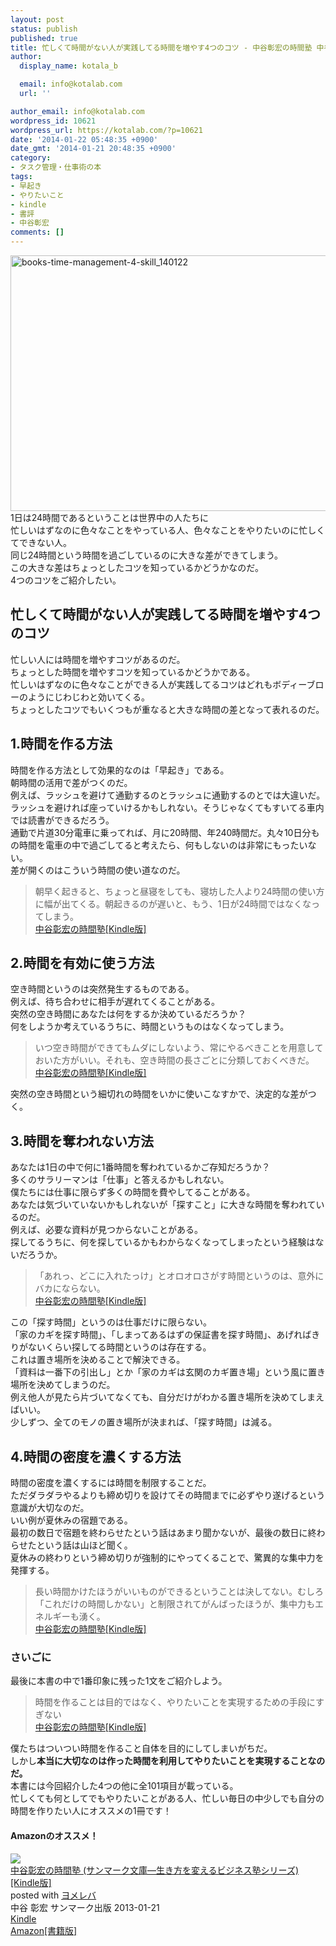 ```yaml
---
layout: post
status: publish
published: true
title: 忙しくて時間がない人が実践してる時間を増やす4つのコツ - 中谷彰宏の時間塾 中谷彰宏著
author:
  display_name: kotala_b

  email: info@kotalab.com
  url: ''

author_email: info@kotalab.com
wordpress_id: 10621
wordpress_url: https://kotalab.com/?p=10621
date: '2014-01-22 05:48:35 +0900'
date_gmt: '2014-01-21 20:48:35 +0900'
category:
- タスク管理・仕事術の本
tags:
- 早起き
- やりたいこと
- kindle
- 書評
- 中谷彰宏
comments: []
---
```

<p><img src="https://kotalab.com/wp-content/uploads/books-time-management-4-skill_140122-546x409.jpg" alt="books-time-management-4-skill_140122" width="546" height="409" class="alignnone size-large wp-image-10623" /><br />
1日は24時間であるということは世界中の人たちに<br />
忙しいはずなのに色々なことをやっている人、色々なことをやりたいのに忙しくてできない人。<br />
同じ24時間という時間を過ごしているのに大きな差ができてしまう。<br />
この大きな差はちょっとしたコツを知っているかどうかなのだ。<br />
4つのコツをご紹介したい。<br />
<!--more--></p>
<h2>忙しくて時間がない人が実践してる時間を増やす4つのコツ</h2>
<p>忙しい人には時間を増やすコツがあるのだ。<br />
ちょっとした時間を増やすコツを知っているかどうかである。<br />
忙しいはずなのに色々なことができる人が実践してるコツはどれもボディーブローのようにじわじわと効いてくる。<br />
ちょっとしたコツでもいくつもが重なると大きな時間の差となって表れるのだ。</p>
<h2>1.時間を作る方法</h2>
<p>時間を作る方法として効果的なのは「早起き」である。<br />
朝時間の活用で差がつくのだ。<br />
例えば、ラッシュを避けて通勤するのとラッシュに通勤するのとでは大違いだ。<br />
ラッシュを避ければ座っていけるかもしれない。そうじゃなくてもすいてる車内では読書ができるだろう。<br />
通勤で片道30分電車に乗ってれば、月に20時間、年240時間だ。丸々10日分もの時間を電車の中で過ごしてると考えたら、何もしないのは非常にもったいない。<br />
差が開くのはこういう時間の使い道なのだ。</p>
<blockquote><p>
朝早く起きると、ちょっと昼寝をしても、寝坊した人より24時間の使い方に幅が出てくる。朝起きるのが遅いと、もう、1日が24時間ではなくなってしまう。<br />
<a href="https://www.amazon.co.jp/exec/obidos/asin/B008BCCMMS/same-22/" rel="nofollow" target="_blank">中谷彰宏の時間塾[Kindle版]</a></p></blockquote>
<h2>2.時間を有効に使う方法</h2>
<p>空き時間というのは突然発生するものである。<br />
例えば、待ち合わせに相手が遅れてくることがある。<br />
突然の空き時間にあなたは何をするか決めているだろうか？<br />
何をしようか考えているうちに、時間というものはなくなってしまう。</p>
<blockquote><p>
いつ空き時間ができてもムダにしないよう、常にやるべきことを用意しておいた方がいい。それも、空き時間の長さごとに分類しておくべきだ。<br />
<a href="https://www.amazon.co.jp/exec/obidos/asin/B008BCCMMS/same-22/" rel="nofollow" target="_blank">中谷彰宏の時間塾[Kindle版]</a></p></blockquote>
<p>突然の空き時間という細切れの時間をいかに使いこなすかで、決定的な差がつく。</p>
<h2>3.時間を奪われない方法</h2>
<p>あなたは1日の中で何に1番時間を奪われているかご存知だろうか？<br />
多くのサラリーマンは「仕事」と答えるかもしれない。<br />
僕たちには仕事に限らず多くの時間を費やしてることがある。<br />
あなたは気づいていないかもしれないが「探すこと」に大きな時間を奪われているのだ。<br />
例えば、必要な資料が見つからないことがある。<br />
探してるうちに、何を探しているかもわからなくなってしまったという経験はないだろうか。</p>
<blockquote><p>「あれっ、どこに入れたっけ」とオロオロさがす時間というのは、意外にバカにならない。<br />
<a href="https://www.amazon.co.jp/exec/obidos/asin/B008BCCMMS/same-22/" rel="nofollow" target="_blank">中谷彰宏の時間塾[Kindle版]</a></p></blockquote>
<p>この「探す時間」というのは仕事だけに限らない。<br />
「家のカギを探す時間」、「しまってあるはずの保証書を探す時間」、あげればきりがないくらい探してる時間というのは存在する。<br />
これは置き場所を決めることで解決できる。<br />
「資料は一番下の引出し」とか「家のカギは玄関のカギ置き場」という風に置き場所を決めてしまうのだ。<br />
例え他人が見たら片づいてなくても、自分だけがわかる置き場所を決めてしまえばいい。<br />
少しずつ、全てのモノの置き場所が決まれば、「探す時間」は減る。</p>
<h2>4.時間の密度を濃くする方法</h2>
<p>時間の密度を濃くするには時間を制限することだ。<br />
ただダラダラやるよりも締め切りを設けてその時間までに必ずやり遂げるという意識が大切なのだ。<br />
いい例が夏休みの宿題である。<br />
最初の数日で宿題を終わらせたという話はあまり聞かないが、最後の数日に終わらせたという話は山ほど聞く。<br />
夏休みの終わりという締め切りが強制的にやってくることで、驚異的な集中力を発揮する。</p>
<blockquote><p>
長い時間かけたほうがいいものができるということは決してない。むしろ「これだけの時間しかない」と制限されてがんばったほうが、集中力もエネルギーも湧く。<br />
<a href="https://www.amazon.co.jp/exec/obidos/asin/B008BCCMMS/same-22/" rel="nofollow" target="_blank">中谷彰宏の時間塾[Kindle版]</a></p></blockquote>
<h3>さいごに</h3>
<p>最後に本書の中で1番印象に残った1文をご紹介しよう。</p>
<blockquote><p>時間を作ることは目的ではなく、やりたいことを実現するための手段にすぎない<br />
<a href="https://www.amazon.co.jp/exec/obidos/asin/B008BCCMMS/same-22/" rel="nofollow" target="_blank">中谷彰宏の時間塾[Kindle版]</a></p></blockquote>
<p>僕たちはついつい時間を作ること自体を目的にしてしまいがちだ。<br />
しかし<strong>本当に大切なのは作った時間を利用してやりたいことを実現することなのだ。</strong><br />
本書には今回紹介した4つの他に全101項目が載っている。<br />
忙しくても何としてでもやりたいことがある人、忙しい毎日の中少しでも自分の時間を作りたい人にオススメの1冊です！</p>
<h4 class="aam">Amazonのオススメ！</h4>
<div class="booklink-box">
<div class="booklink-image"><a href="https://www.amazon.co.jp/exec/obidos/asin/B008BCCMMS/same-22/" rel="nofollow" target="_blank"><img src="https://images-fe.ssl-images-amazon.com/images/I/51v1UNFSHML._SL160_.jpg" style="border: none;" /></a></div>
<div class="booklink-info">
<div class="booklink-name"><a href="https://www.amazon.co.jp/exec/obidos/asin/B008BCCMMS/same-22/" rel="nofollow" target="_blank">中谷彰宏の時間塾 (サンマーク文庫―生き方を変えるビジネス塾シリーズ)[Kindle版]</a>
<div class="booklink-powered-date">posted with <a href="https://yomereba.com" rel="nofollow" target="_blank">ヨメレバ</a></div>
</div>
<div class="booklink-detail">中谷 彰宏 サンマーク出版 2013-01-21    </div>
<div class="booklink-link2">
<div class="shoplinkkindle"><a href="https://www.amazon.co.jp/exec/obidos/ASIN/B008BCCMMS/same-22/" rel="nofollow" target="_blank" >Kindle</a></div>
<div class="shoplinkamazon"><a href="https://www.amazon.co.jp/exec/obidos/ASIN/476319061X/same-22/" rel="nofollow" target="_blank" title="アマゾン" >Amazon[書籍版]</a></div>
</p></div>
</div>
<div class="booklink-footer"></div>
</div>
